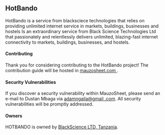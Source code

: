 ## HotBando
HotBando is a service from blacksciece technologies that relies on providing unlimited internet service in markets, buildings, businesses and hostels
Is an extraordinary service from Black Science Technologies Ltd that passionately and relentlessly delivers unlimited,
blazing-fast internet connectivity to markets, buildings, businesses, and hostels.



#### Contributing

Thank you for considering contributing to the HotBando project! The contribution guide will be hosted in [mauzosheet.com
](https://mauzosheet.com/contributions).


#### Security Vulnerabilities

If you discover a security vulnerability within MauzoSheet, please send an e-mail to Dustan Mbaga via [adamngaila@gmail
.com](mailto:dustan@mauzosheet.com). All security vulnerabilities will be promptly addressed.

#### Owners

HOTBANDO is owned by [BlackScience LTD, Tanzania](https://blackscience.com/).

